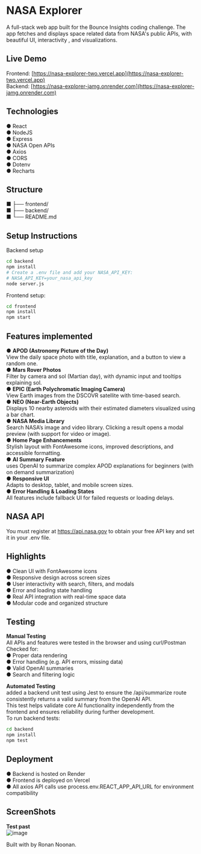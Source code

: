 # NASA Explorer
A full-stack web app built for the Bounce Insights coding challenge. The app fetches and displays space related data from NASA's public APIs, with beautiful UI, interactivity , and visualizations.

## Live Demo
Frontend: [https://nasa-explorer-two.vercel.app](https://nasa-explorer-two.vercel.app)  
Backend: [https://nasa-explorer-jamg.onrender.com](https://nasa-explorer-jamg.onrender.com)

## Technologies
● React  
● NodeJS  
● Express  
● NASA Open APIs  
● Axios  
● CORS  
● Dotenv  
● Recharts  

## Structure
■ ├── frontend/  
■ ├── backend/  
■ └── README.md  

## Setup Instructions

Backend setup
```bash
cd backend
npm install
# Create a .env file and add your NASA_API_KEY:
# NASA_API_KEY=your_nasa_api_key
node server.js
```

Frontend setup:
```bash
cd frontend
npm install
npm start
```

## Features implemented  
● **APOD (Astronomy Picture of the Day)**  
View the daily space photo with title, explanation, and a button to view a random one.  
● **Mars Rover Photos**  
Filter by camera and sol (Martian day), with dynamic input and tooltips explaining sol.  
● **EPIC (Earth Polychromatic Imaging Camera)**  
View Earth images from the DSCOVR satellite with time-based search.  
● **NEO (Near-Earth Objects)**  
Displays 10 nearby asteroids with their estimated diameters visualized using a bar chart.  
● **NASA Media Library**  
Search NASA’s image and video library. Clicking a result opens a modal preview (with support for video or image).  
● **Home Page Enhancements**  
Stylish layout with FontAwesome icons, improved descriptions, and accessible formatting.  
● **AI Summary Feature**  
uses OpenAI to summarize complex APOD explanations for beginners (with on demand summarization)  
● **Responsive UI**  
Adapts to desktop, tablet, and mobile screen sizes.  
● **Error Handling & Loading States**  
All features include fallback UI for failed requests or loading delays.  


## NASA API  
You must register at https://api.nasa.gov to obtain your free API key and set it in your .env file.  

## Highlights  
● Clean UI with FontAwesome icons  
● Responsive design across screen sizes  
● User interactivity with search, filters, and modals  
● Error and loading state handling  
● Real API integration with real-time space data  
● Modular code and organized structure  

## Testing  
**Manual Testing**  
All APIs and features were tested in the browser and using curl/Postman  
Checked for:  
● Proper data rendering  
● Error handling (e.g. API errors, missing data)  
● Valid OpenAI summaries  
● Search and filtering logic  

**Automated Testing**  
added a backend unit test using Jest to ensure the /api/summarize route consistently returns a valid summary from the OpenAI API.  
This test helps validate core AI functionality independently from the frontend and ensures reliability during further development.  
To run backend tests:
```bash
cd backend
npm install
npm test
```

## Deployment  
● Backend is hosted on Render  
● Frontend is deployed on Vercel  
● All axios API calls use process.env.REACT_APP_API_URL for environment compatibility  

## ScreenShots  
**Test past**  
![image](https://github.com/user-attachments/assets/0b62f22f-0e43-457b-be58-21493752219f)  


Built with by Ronan Noonan.

